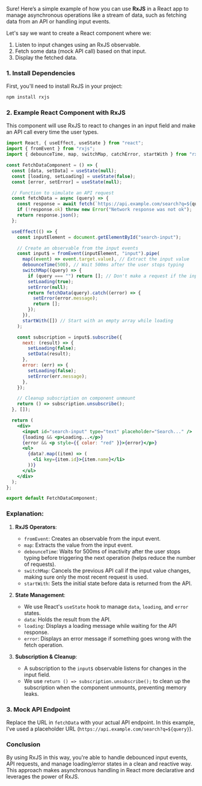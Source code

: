 Sure! Here’s a simple example of how you can use **RxJS** in a React app to manage asynchronous operations like a stream of
data, such as fetching data from an API or handling input events.

Let's say we want to create a React component where we:

1. Listen to input changes using an RxJS observable.
2. Fetch some data (mock API call) based on that input.
3. Display the fetched data.

### 1. Install Dependencies

First, you'll need to install RxJS in your project:

```bash
npm install rxjs
```

### 2. Example React Component with RxJS

This component will use RxJS to react to changes in an input field and make an API call every time the user types.

```jsx
import React, { useEffect, useState } from "react";
import { fromEvent } from "rxjs";
import { debounceTime, map, switchMap, catchError, startWith } from "rxjs/operators";

const FetchDataComponent = () => {
  const [data, setData] = useState(null);
  const [loading, setLoading] = useState(false);
  const [error, setError] = useState(null);

  // Function to simulate an API request
  const fetchData = async (query) => {
    const response = await fetch(`https://api.example.com/search?q=${query}`);
    if (!response.ok) throw new Error("Network response was not ok");
    return response.json();
  };

  useEffect(() => {
    const inputElement = document.getElementById("search-input");

    // Create an observable from the input events
    const input$ = fromEvent(inputElement, "input").pipe(
      map((event) => event.target.value), // Extract the input value
      debounceTime(500), // Wait 500ms after the user stops typing
      switchMap((query) => {
        if (query === "") return []; // Don't make a request if the input is empty
        setLoading(true);
        setError(null);
        return fetchData(query).catch((error) => {
          setError(error.message);
          return [];
        });
      }),
      startWith([]) // Start with an empty array while loading
    );

    const subscription = input$.subscribe({
      next: (result) => {
        setLoading(false);
        setData(result);
      },
      error: (err) => {
        setLoading(false);
        setError(err.message);
      },
    });

    // Cleanup subscription on component unmount
    return () => subscription.unsubscribe();
  }, []);

  return (
    <div>
      <input id="search-input" type="text" placeholder="Search..." />
      {loading && <p>Loading...</p>}
      {error && <p style={{ color: "red" }}>{error}</p>}
      <ul>
        {data?.map((item) => (
          <li key={item.id}>{item.name}</li>
        ))}
      </ul>
    </div>
  );
};

export default FetchDataComponent;
```

### Explanation:

1. **RxJS Operators**:

   - `fromEvent`: Creates an observable from the input event.
   - `map`: Extracts the value from the input event.
   - `debounceTime`: Waits for 500ms of inactivity after the user stops typing before triggering the next operation (helps
     reduce the number of requests).
   - `switchMap`: Cancels the previous API call if the input value changes, making sure only the most recent request is used.
   - `startWith`: Sets the initial state before data is returned from the API.

2. **State Management**:

   - We use React's `useState` hook to manage `data`, `loading`, and `error` states.
   - `data`: Holds the result from the API.
   - `loading`: Displays a loading message while waiting for the API response.
   - `error`: Displays an error message if something goes wrong with the fetch operation.

3. **Subscription & Cleanup**:

   - A subscription to the `input$` observable listens for changes in the input field.
   - We use `return () => subscription.unsubscribe();` to clean up the subscription when the component unmounts, preventing
     memory leaks.

### 3. Mock API Endpoint

Replace the URL in `fetchData` with your actual API endpoint. In this example, I’ve used a placeholder URL
(`https://api.example.com/search?q=${query}`).

### Conclusion

By using RxJS in this way, you're able to handle debounced input events, API requests, and manage loading/error states in a
clean and reactive way. This approach makes asynchronous handling in React more declarative and leverages the power of RxJS.
